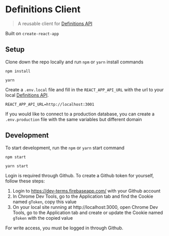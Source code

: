 # Definitions Client

> A reusable client for [Definitions API](https://github.com/gShrike/definitions)

Built on `create-react-app`

## Setup

Clone down the repo locally and run `npm` or `yarn` install commands

```
npm install
```
```
yarn
```

Create a `.env.local` file and fill in the `REACT_APP_API_URL` with the url to your local [Definitions API](https://github.com/gShrike/definitions).

```
REACT_APP_API_URL=http://localhost:3001
```

If you would like to connect to a production database, you can create a `.env.production` file with the same variables but different domain

## Development

To start development, run the `npm` or `yarn` start command

```
npm start
```
```
yarn start
```

Login is required through Github. To create a Github token for yourself, follow these steps:

1. Login to https://dev-terms.firebaseapp.com/ with your Github account
1. In Chrome Dev Tools, go to the Application tab and find the Cookie named `gToken`, copy this value
1. On your local site running at http://localhost:3000, open Chrome Dev Tools, go to the Application tab and create or update the Cookie named `gToken` with the copied value

For write access, you must be logged in through Github.
